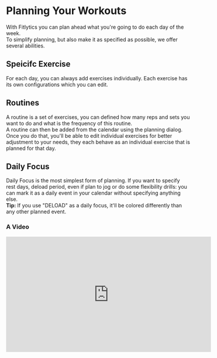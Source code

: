 # Planning Your Workouts
With Fitlytics you can plan ahead what you're going to do each day of the week.<br />
To simplify planning, but also make it as specified as possible, we offer several abilities.

## Speicifc Exercise
For each day, you can always add exercises individually. Each exercise has its own configurations which you can edit.

## Routines
A routine is a set of exercises, you can defined how many reps and sets you want to do and what is the frequency of this routine.<br />
A routine can then be added from the calendar using the planning dialog. Once you do that, you'll be able to edit individual exercises for better adjustment to your needs, they each behave as an individual exercise that is planned for that day.

## Daily Focus
Daily Focus is the most simplest form of planning. If you want to specify rest days, deload period, even if plan to jog or do some flexibility drills: you can mark it as a daily event in your calendar without specifying anything else.<br />
**Tip:** If you use "DELOAD" as a daily focus, it'll be colored differently than any other planned event.

### A Video
<iframe width="560" height="315" src="https://www.youtube.com/embed/2WiGS_HNrug" title="YouTube video player" frameborder="0" allow="accelerometer; autoplay; clipboard-write; encrypted-media; gyroscope; picture-in-picture" allowfullscreen></iframe>

